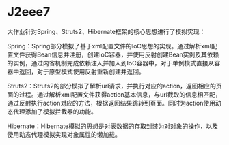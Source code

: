 # J2eee7
大作业针对Spring、Struts2、Hibernate框架的核心思想进行了模拟实现：

Spring：Spring部分模拟了基于xml配置文件的IoC思想的实现。通过解析xml配置文件获得Bean信息并注册，创建IoC容器，并使用反射创建Bean实例及其依赖的实例，通过内省机制完成依赖注入并加入到IoC容器中，对于单例模式直接从容器中返回，对于原型模式使用反射重新创建并返回。

Struts2：Struts2的部分模拟了解析url请求，并执行对应的action，返回相应的页面的过程。通过解析xml配置文件获得action基本信息，与url截取的信息相匹配，通过反射执行action对应的方法，根据返回结果跳转到页面。同时为action使用动态代理添加了模拟拦截器的功能。

Hibernate：Hibernate模拟的思想是对表数据的存取封装为对对象的操作，以及使用动态代理模拟实现对象属性的懒加载。
